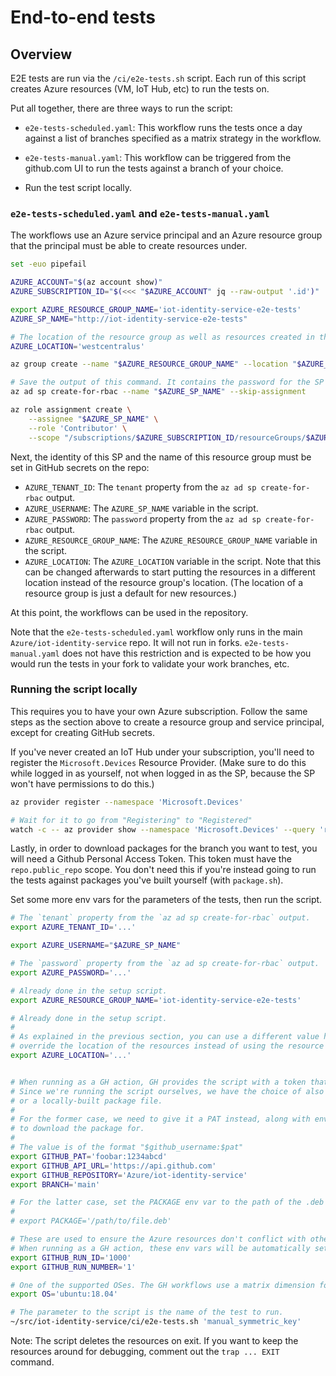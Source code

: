 # End-to-end tests

## Overview

E2E tests are run via the `/ci/e2e-tests.sh` script. Each run of this script creates Azure resources (VM, IoT Hub, etc) to run the tests on.

Put all together, there are three ways to run the script:

- `e2e-tests-scheduled.yaml`: This workflow runs the tests once a day against a list of branches specified as a matrix strategy in the workflow.

- `e2e-tests-manual.yaml`: This workflow can be triggered from the github.com UI to run the tests against a branch of your choice.

- Run the test script locally.


### `e2e-tests-scheduled.yaml` and `e2e-tests-manual.yaml`

The workflows use an Azure service principal and an Azure resource group that the principal must be able to create resources under.

```sh
set -euo pipefail

AZURE_ACCOUNT="$(az account show)"
AZURE_SUBSCRIPTION_ID="$(<<< "$AZURE_ACCOUNT" jq --raw-output '.id')"

export AZURE_RESOURCE_GROUP_NAME='iot-identity-service-e2e-tests'
AZURE_SP_NAME="http://iot-identity-service-e2e-tests"

# The location of the resource group as well as resources created in the group.
AZURE_LOCATION='westcentralus'

az group create --name "$AZURE_RESOURCE_GROUP_NAME" --location "$AZURE_LOCATION"

# Save the output of this command. It contains the password for the SP which cannot be obtained later.
az ad sp create-for-rbac --name "$AZURE_SP_NAME" --skip-assignment

az role assignment create \
    --assignee "$AZURE_SP_NAME" \
    --role 'Contributor' \
    --scope "/subscriptions/$AZURE_SUBSCRIPTION_ID/resourceGroups/$AZURE_RESOURCE_GROUP_NAME"
```

Next, the identity of this SP and the name of this resource group must be set in GitHub secrets on the repo:

- `AZURE_TENANT_ID`: The `tenant` property from the `az ad sp create-for-rbac` output.
- `AZURE_USERNAME`: The `AZURE_SP_NAME` variable in the script.
- `AZURE_PASSWORD`: The `password` property from the `az ad sp create-for-rbac` output.
- `AZURE_RESOURCE_GROUP_NAME`: The `AZURE_RESOURCE_GROUP_NAME` variable in the script.
- `AZURE_LOCATION`: The `AZURE_LOCATION` variable in the script. Note that this can be changed afterwards to start putting the resources in a different location instead of the resource group's location. (The location of a resource group is just a default for new resources.)

At this point, the workflows can be used in the repository.

Note that the `e2e-tests-scheduled.yaml` workflow only runs in the main `Azure/iot-identity-service` repo. It will not run in forks. `e2e-tests-manual.yaml` does not have this restriction and is expected to be how you would run the tests in your fork to validate your work branches, etc.


### Running the script locally

This requires you to have your own Azure subscription. Follow the same steps as the section above to create a resource group and service principal, except for creating GitHub secrets.

If you've never created an IoT Hub under your subscription, you'll need to register the `Microsoft.Devices` Resource Provider. (Make sure to do this while logged in as yourself, not when logged in as the SP, because the SP won't have permissions to do this.)

```sh
az provider register --namespace 'Microsoft.Devices'

# Wait for it to go from "Registering" to "Registered"
watch -c -- az provider show --namespace 'Microsoft.Devices' --query 'registrationState' --output tsv
```

Lastly, in order to download packages for the branch you want to test, you will need a Github Personal Access Token. This token must have the `repo.public_repo` scope. You don't need this if you're instead going to run the tests against packages you've built yourself (with `package.sh`).

Set some more env vars for the parameters of the tests, then run the script.

```sh
# The `tenant` property from the `az ad sp create-for-rbac` output.
export AZURE_TENANT_ID='...'

export AZURE_USERNAME="$AZURE_SP_NAME"

# The `password` property from the `az ad sp create-for-rbac` output.
export AZURE_PASSWORD='...'

# Already done in the setup script.
export AZURE_RESOURCE_GROUP_NAME='iot-identity-service-e2e-tests'

# Already done in the setup script.
#
# As explained in the previous section, you can use a different value here than the resource group's location in order to
# override the location of the resources instead of using the resource group's location.
export AZURE_LOCATION='...'


# When running as a GH action, GH provides the script with a token that it can use for the GH API.
# Since we're running the script ourselves, we have the choice of also using the latest package from a packages workflow run,
# or a locally-built package file.
#
# For the former case, we need to give it a PAT instead, along with env vars used for the API requests and to identify the branch
# to download the package for.
#
# The value is of the format "$github_username:$pat"
export GITHUB_PAT='foobar:1234abcd'
export GITHUB_API_URL='https://api.github.com'
export GITHUB_REPOSITORY='Azure/iot-identity-service'
export BRANCH='main'

# For the latter case, set the PACKAGE env var to the path of the .deb or .rpm instead.
#
# export PACKAGE='/path/to/file.deb'

# These are used to ensure the Azure resources don't conflict with other resources in the RG.
# When running as a GH action, these env vars will be automatically set by GH.
export GITHUB_RUN_ID='1000'
export GITHUB_RUN_NUMBER='1'

# One of the supported OSes. The GH workflows use a matrix dimension for every supported OS.
export OS='ubuntu:18.04'

# The parameter to the script is the name of the test to run.
~/src/iot-identity-service/ci/e2e-tests.sh 'manual_symmetric_key'
```

Note: The script deletes the resources on exit. If you want to keep the resources around for debugging, comment out the `trap ... EXIT` command.

